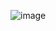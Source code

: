 ![image](https://github.com/iamfalkunaz/price-grid/assets/101325838/2a695e60-35f0-4285-bd40-26ff6d62dca2)

 
